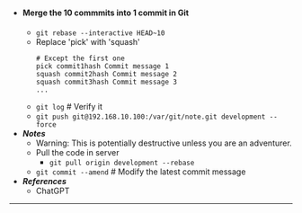 - #### Merge the 10 commmits into 1 commit in Git
    - `git rebase --interactive HEAD~10`
    - Replace 'pick' with 'squash'
      ```
      # Except the first one
      pick commit1hash Commit message 1
      squash commit2hash Commit message 2
      squash commit3hash Commit message 3
      ...
      ```
    - `git log` # Verify it
    - `git push git@192.168.10.100:/var/git/note.git development --force`
- ***Notes***
    - Warning: This is potentially destructive unless you are an adventurer.
    - Pull the code in server
        - `git pull origin development --rebase`
    - `git commit --amend` # Modify the latest commit message
- ***References***
    - ChatGPT
- ---
